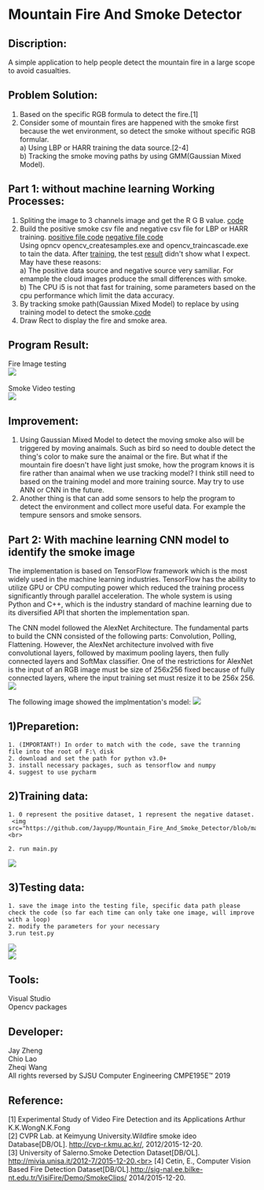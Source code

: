 # Mountain Fire And Smoke Detector

Discription:
-
A simple application to help people detect the mountain fire in a large scope to avoid casualties.


Problem Solution:
-
1. Based on the specific RGB formula to detect the fire.[1] </br>
2. Consider some of mountain fires are happened with the smoke first because the wet environment, so detect the smoke without specific RGB formular.</br>
  a) Using LBP or HARR training the data source.[2-4] </br>
  b) Tracking the smoke moving paths by using GMM(Gaussian Mixed Model). </br>
  
Part 1: without machine learning Working Processes:
-
1. Spliting the image to 3 channels image and get the R G B value. [code](https://github.com/Jayupp/Mountain_Fire_And_Smoke_Detector/blob/master/ReadMe%20source/Check_RGB_COLOR.PNG)</br> 
2. Build the positive smoke csv file and negative csv file for LBP or HARR training. [positive file code](https://github.com/Jayupp/Mountain_Fire_And_Smoke_Detector/blob/master/BuildCSV/build_positive_code.txt) [negative file code](https://github.com/Jayupp/Mountain_Fire_And_Smoke_Detector/blob/master/BuildCSV/build_negative_code.txt)<br>
Using opncv opencv_createsamples.exe and opencv_traincascade.exe to tain the data. After [training](https://github.com/Jayupp/Mountain_Fire_And_Smoke_Detector/blob/master/ReadMe%20source/createSamples.PNG), the test [result](https://github.com/Jayupp/Mountain_Fire_And_Smoke_Detector/blob/master/ReadMe%20source/cascade.xml) didn't show what I expect. <br>
May have these reasons:<br>
    a) The positive data source and negative source very samiliar. For emample the cloud images produce the small differences with smoke. <br>
    b) The CPU i5 is not that fast for training, some parameters based on the cpu performance which limit the data accuracy.<br>
3. By tracking smoke path(Gaussian Mixed Model) to replace by using training model to detect the smoke.[code](https://github.com/Jayupp/Mountain_Fire_And_Smoke_Detector/blob/master/ReadMe%20source/check_Smoke.PNG)<br>
4. Draw Rect to display the fire and smoke area.

Program Result:
-
Fire Image testing<br>
<img src="https://github.com/Jayupp/Mountain_Fire_And_Smoke_Detector/blob/master/ReadMe%20source/fire_image_check.PNG"/>
<br>
<br>
Smoke Video testing<br>
<img src="https://github.com/Jayupp/Mountain_Fire_And_Smoke_Detector/blob/master/ReadMe%20source/smoke_video_check.PNG"/><br>

Improvement:
-
1. Using Gaussian Mixed Model to detect the moving smoke also will be triggered by moving anaimals. Such as bird so need to double detect the thing's color to make sure the anaimal or the fire. But what if the mountain fire doesn't have light just smoke, how the program knows it is fire rather than anaimal when we use tracking model? I think still need to based on the training model and more training source. May try to use ANN or CNN in the future.
2. Another thing is that can add some sensors to help the program to detect the environment and collect more useful data. For example the tempure sensors and smoke sensors. 

Part 2: With machine learning CNN model to identify the smoke image
-
The implementation is based on TensorFlow framework which is the most widely used in the machine learning industries. TensorFlow has the ability to utilize GPU or CPU computing power which reduced the training process significantly through parallel acceleration. The whole system is using Python and C++, which is the industry standard of machine learning due to its diversified API that shorten the implementation span.  

The CNN model followed the AlexNet Architecture. The fundamental parts to build the CNN consisted of the following parts: Convolution, Polling, Flattening. However, the AlexNet architecture involved with five convolutional layers, followed by maximum pooling layers, then fully connected layers and SoftMax classifier. One of the restrictions for AlexNet is the input of an RGB image must be size of 256x256 fixed because of fully connected layers, where the input training set must resize it to be 256x 256.
  <img src="https://github.com/Jayupp/Mountain_Fire_And_Smoke_Detector/blob/master/ReadMe%20source/CNN_Design%20Architecture.png"/><br>
  
 The following image showed the implmentation's model: 
  <img src="https://github.com/Jayupp/Mountain_Fire_And_Smoke_Detector/blob/master/ReadMe%20source/Summary%20of%20Compiled%20Model.png"/><br>

1)Preparetion:
-
    1. (IMPORTANT!) In order to match with the code, save the tranning file into the root of F:\ disk
    2. download and set the path for python v3.0+
    3. install necessary packages, such as tensorflow and numpy
    4. suggest to use pycharm
2)Training data:
-
    1. 0 represent the positive dataset, 1 represent the negative dataset.
     <img src="https://github.com/Jayupp/Mountain_Fire_And_Smoke_Detector/blob/master/ReadMe%20source/Training_Result.PNG"/><br>
     
    2. run main.py
  <img src="https://github.com/Jayupp/Mountain_Fire_And_Smoke_Detector/blob/master/ReadMe%20source/TrainingResult.jpg"/><br>

3)Testing data:
-
    1. save the image into the testing file, specific data path please check the code (so far each time can only take one image, will improve with a loop)
    2. modify the parameters for your necessary
    3.run test.py
    
   <img src="https://github.com/Jayupp/Mountain_Fire_And_Smoke_Detector/blob/master/ReadMe%20source/TestingResult.jpg"/><br>
   <img src="https://github.com/Jayupp/Mountain_Fire_And_Smoke_Detector/blob/master/ReadMe%20source/TrainingNegativeResult.jpg"/>
  <br>



Tools:
-
Visual Studio<br>
Opencv packages<br>

Developer:
-
Jay Zheng<br>
Chio Lao<br>
Zheqi Wang<br>
All rights reversed by SJSU Computer Engineering CMPE195E™ 2019

Reference:
-
[1] Experimental Study of Video Fire Detection and its Applications Arthur K.K.WongN.K.Fong<br>
[2] CVPR Lab. at Keimyung University.Wildfire smoke ideo Database[DB/OL]. http://cvp-r.kmu.ac.kr/, 2012/2015-12-20.<br>
[3] University of Salerno.Smoke Detection Dataset[DB/OL]. http://mivia.unisa.it/2012-7/2015-12-20.<br>
[4] Cetin, E., Computer Vision Based Fire Detection Dataset[DB/OL].http://sig-nal.ee.bilke-nt.edu.tr/VisiFire/Demo/SmokeClips/ 2014/2015-12-20.
